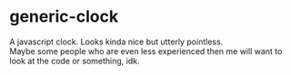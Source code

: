 # generic-clock
A javascript clock. Looks kinda nice but utterly pointless.  
Maybe some people who are even less experienced then me will want to look at the code or something, idk.
